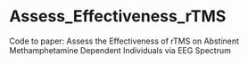 # Assess_Effectiveness_rTMS
 Code to paper: Assess the Effectiveness of rTMS on Abstinent Methamphetamine Dependent Individuals via EEG Spectrum
